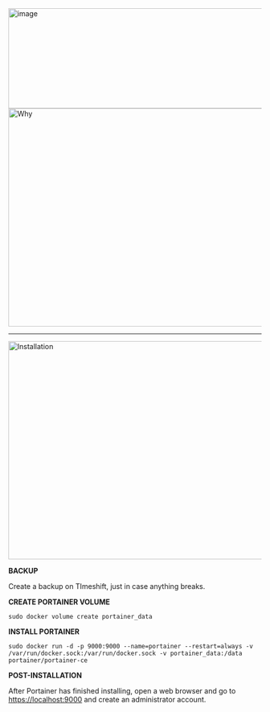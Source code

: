 <img width="610" height="199" alt="image" src="https://github.com/user-attachments/assets/fbc21779-6292-42b0-b302-6ff1dd262e9c" />

<img width="1619" height="434" alt="Why" src="https://github.com/user-attachments/assets/7dd28f03-82de-4526-9dd1-14fb62510055" />
<p>
</p>

---

<img width="1619" height="434" alt="Installation" src="https://github.com/user-attachments/assets/e9d5cc57-f96f-444d-8550-87f223ad157d" />

<b>BACKUP</b>
<p>
Create a backup on TImeshift, just in case anything breaks.
</p>

<b>CREATE PORTAINER VOLUME</b>
```
sudo docker volume create portainer_data
```

<b>INSTALL PORTAINER</b>
```
sudo docker run -d -p 9000:9000 --name=portainer --restart=always -v /var/run/docker.sock:/var/run/docker.sock -v portainer_data:/data portainer/portainer-ce
```

<b>POST-INSTALLATION</b>
<p>
After Portainer has finished installing, open a web browser and go to <u>https://localhost:9000</u> and create an administrator account.
</p>
